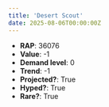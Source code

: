 ```yaml
---
title: 'Desert Scout'
date: 2025-08-06T00:00:00Z
---
```

- **RAP**: 36076
- **Value**: -1
- **Demand level**: 0
- **Trend**: -1
- **Projected?**: True
- **Hyped?**: True
- **Rare?**: True
